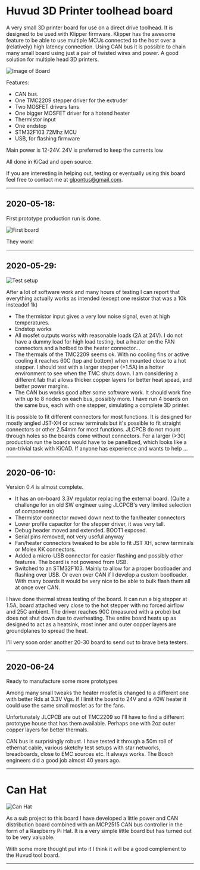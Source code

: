 # Huvud 3D Printer toolhead board
A very small 3D printer board for use on a direct drive toolhead. It is designed to be used with Klipper firmware.
Klipper has the awesome feature to be able to use multiple MCUs connected to the host over a (relatively) high latency connection. Using CAN bus it is possible to chain many small board using just a pair of twisted wires and power. A good solution for multiple head 3D printers.

![Image of Board](doc/Huvud0.4Render.jpg)

Features: 
* CAN bus. 
* One TMC2209 stepper driver for the extruder
* Two MOSFET drivers fans
* One bigger MOSFET driver for a hotend heater
* Thermistor input
* One endstop
* STM32F103 72Mhz MCU
* USB, for flashing firmware

Main power is 12-24V. 24V is preferred to keep the currents low

All done in KiCad and open source. 

If you are interesting in helping out, testing or eventually using this board feel free to contact me at glpontus@gmail.com.

---

## 2020-05-18:

First prototype production run is done.

![First board](FirstPic.jpg)

They work!

---
## 2020-05-29:

![Test setup](TestSetup.jpg)

After a lot of software work and many hours of testing I can report that everything actually works as intended (except one resistor that was a 10k insteadof 1k)

* The thermistor input gives a very low noise signal, even at high temperatures.
* Endstop works
* All mosfet outputs works with reasonable loads (2A at 24V). I do not have a dummy load for high load testing, but a heater on the FAN connectors and a hotbed to the heater connector...
* The thermals of the TMC2209 seems ok. With no cooling fins or active cooling it reaches 60C (top and bottom) when mounted close to a hot stepper. I should test with a larger stepper (>1.5A) in a hotter environment to see when the TMC shuts down. I am considering a different fab that allows thicker copper layers for better heat spead, and better power margins.
* The CAN bus works good after some software work. It should work fine with up to 8 nodes on each bus, possibly more. I have run 4 boards on the same bus, each with one stepper, simulating a complete 3D printer.

It is possible to fit different connectors for most functions. It is designed for mostly angled JST-XH or screw terminals but it's possible to fit straight connectors or other 2.54mm for most functions. JLCPCB do not mount through holes so the boards come without connectors.
For a larger (>30) production run the boards would have to be panellized, which looks like a non-trivial task with KiCAD. If anyone has experience and wants to help ...

---
## 2020-06-10:

Version 0.4 is almost complete.

* It has an on-board 3.3V regulator replacing the external board. (Quite a challenge for an old SW engineer using JLCPCB's very limited selection of components)
* Thermistor connector moved down next to the fan/heater connectors
* Lower profile capacitor for the stepper driver, it was very tall.
* Debug header moved and extended. BOOT1 exposed.
* Serial pins removed, not very useful anyway
* Fan/heater connectors tweaked to be able to fit JST XH, screw terminals or Molex KK connectors.
* Added a micro-USB connector for easier flashing and possibly other features. The board is not powered from USB.
* Switched to an STM32F103. Mainly to allow for a proper bootloader and flashing over USB. Or even over CAN if I develop a custom bootloader. With many boards it would be very nice to be able to bulk flash them all at once over CAN.


I have done thermal stress testing of the board. It can run a big stepper at 1.5A, board attached very close to the hot stepper with no forced airflow and 25C ambient. The driver reaches 90C (measured with a probe) but does not shut down due to overheating. The entire board heats up as designed to act as a heatsink, most inner and outer copper layers are groundplanes to spread the heat. 

I'll very soon order another 20-30 board to send out to brave beta testers.

---
## 2020-06-24

Ready to manufacture some more prototypes

Among many small tweaks the heater mosfet is changed to a different one with better Rds at 3.3V Vgs. If I limit the board to 24V and a 40W heater it could use the same small mosfet as for the fans.

Unfortunately JLCPCB are out of TMC2209 so I'll have to find a different prototype house that has them available. Perhaps one with 2oz outer copper layers for better thermals.

CAN bus is surprisingly robust. I have tested it through a 50m roll of ethernat cable, various sketchy test setups with star networks, breadboards, close to EMC sources etc. It always works. The Bosch engineers did a good job almost 40 years ago. 

---

# Can Hat
![Can Hat](CanHat.jpg)

As a sub project to this board I have developed a little power and CAN distribution board combined with an MCP2515 CAN bus controller in the form of a Raspberry Pi Hat. It is a very simple little board but has turned out to be very valuable.

With some more thought put into it I think it will be a good complement to the Huvud tool board. 

---


